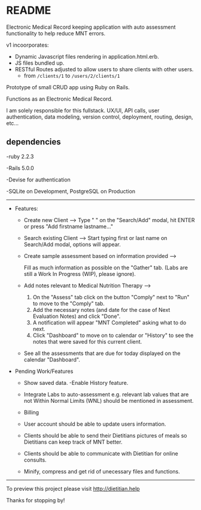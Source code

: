 
# README


Electronic Medical Record keeping application with auto assessment functionality to help reduce MNT errors.


v1 incoorporates:
 - Dynamic Javascript files rendering in application.html.erb.
 - JS files bundled up.
 - RESTful Routes adjusted to allow users to share clients with other users.
 	- from `/clients/1` to `/users/2/clients/1`

Prototype of small CRUD app using Ruby on Rails.

Functions as an Electronic Medical Record.

I am solely responsible for this fullstack. UX/UI, API calls, user authentication, data modeling, version control, deployment, routing, design, etc...

## dependencies 

-ruby 2.2.3

-Rails 5.0.0

-Devise for authentication

-SQLite on Development, PostgreSQL on Production

----------
* Features:


	* Create new Client --> 
		Type "<firstname> <lastname>" on the "Search/Add" modal, hit ENTER or press "Add firstname lastname..." 


	* Search existing Client --> 
		Start typing first or last name on Search/Add modal, options will appear.


	* Create sample assessment based on information provided --> 
	
		Fill as much information as possible on the "Gather" tab. (Labs are still a Work In Progress (WIP), please ignore).


	* Add notes relevant to Medical Nutrition Therapy --> 
		1. On the "Assess" tab click on the button "Comply" next to "Run" to move to the "Comply" tab. 
		2. Add the necessary notes (and date for the case of Next Evaluation Notes) and click "Done".
		3. A notification will appear "MNT Completed" asking what to do next.
		4. Click "Dashboard" to move on to calendar or "History" to see the notes that were saved for this current client.

	* See all the assessments that are due for today displayed on the calendar "Dashboard".


* Pending Work/Features
	
	* Show saved data. -Enable History feature.

	* Integrate Labs to auto-assessment
		e.g. relevant lab values that are not Within Normal Limits (WNL) should be mentioned in assessment.

	* Billing

	* User account should be able to update users information.

	* Clients should be able to send their Dietitians pictures of meals so Dietitians can keep track of MNT better.

	* Clients should be able to communicate with Dietitian for online consults.

	* Minify, compress and get rid of unecessary files and functions.

_____________________________________

To preview this project please visit http://dietitian.help

Thanks for stopping by!

